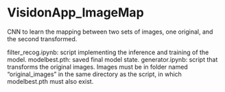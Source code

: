 # VisidonApp_ImageMap
CNN to learn the mapping between two sets of images, one original, and the second transformed.

 filter_recog.ipynb: 	script implementing the inference and training of the model.
	modelbest.pth: 		saved final model state.
	generator.ipynb:	script that transforms the original images. Images must be in folder named “original_images” in the same directory as the script, in which modelbest.pth must also exist.

